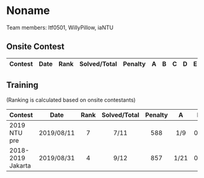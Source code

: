 Noname
================

Team members: ltf0501, WillyPillow, iaNTU

## Onsite Contest
| Contest                          | Date          | Rank | Solved/Total | Penalty | A | B | C | D | E | F | G | H | I | J | K | L | M |
|----------------------------------|:-------------:|:----:|:------------:|:-------:|:-:|:-:|:-:|:-:|:-:|:-:|:-:|:-:|:-:|:-:|:-:|:-:|:-:|

## Training
(Ranking is calculated based on onsite contestants)

| Contest                          | Date          | Rank | Solved/Total | Penalty | A | B | C | D | E | F | G | H | I | J | K | L | M |
|----------------------------------|:-------------:|:----:|:------------:|:-------:|:-:|:-:|:-:|:-:|:-:|:-:|:-:|:-:|:-:|:-:|:-:|:-:|:-:|
| 2019 NTU pre                          | 2019/08/11          | 7 | 7/11 | 588 | 1/9 | 0/- | 5/- | 6/- | 0/6 | 0/- | 2/45 | 0/38 | 0/21 | 0/111 | 4/218 | x | x |
| 2018-2019 Jakarta                          | 2019/08/31          | 4 | 9/12 | 857 | 1/21 | 0/- | 5/- | 0/57 | 1/- | 2/289 | 0/76 | 0/115 | 0/13 | 0/30 | 0/148 | 0/48 | x |

